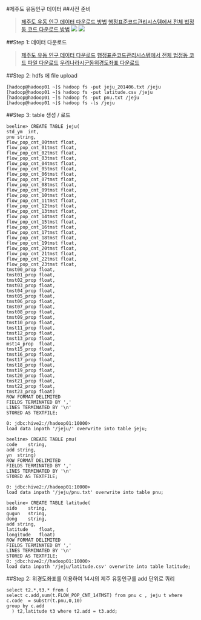 #제주도 유동인구 데이터
##사전 준비
>[제주도 유동 인구 데이터 다운로드 방법](https://www.data.go.kr/comm/file/download.do?atchFileId=FILE_000000001255222&fileDetailSn=1)
>[행정표준코드관리시스템에서 전체 법정동 코드 다운로드 방법](https://code.mogaha.go.kr/jsp/index.jsp)
![](https://github.com/jonghyeon/bigdata/blob/master/image/1.JPG)
![](https://github.com/jonghyeon/bigdata/blob/master/image/2.JPG)

##Step 1: 데이터 다운로드
>[제주도 유동 인구 데이터 다운로드](https://github.com/jonghyeon/bigdata/blob/master/data/jeju_201406.txt)
>[행정표준코드관리시스템에서 전체 법정동 코드 파일 다운로드](https://github.com/jonghyeon/bigdata/blob/master/data/pnu.txt)
>[우리나라시군동위경도좌표 다운로드](https://github.com/jonghyeon/bigdata/blob/master/data/latitude.csv)



##Step 2: hdfs 에 file upload
```
[hadoop@hadoop01 ~]$ hadoop fs -put jeju_201406.txt /jeju
[hadoop@hadoop01 ~]$ hadoop fs -put latitude.csv /jeju
[hadoop@hadoop01 ~]$ hadoop fs -put pnu.txt /jeju
[hadoop@hadoop01 ~]$ hadoop fs -ls /jeju
```

##Step 3: table 생성 / 로드
```
beeline> CREATE TABLE jeju(
std_ym	int,
pnu	string,
flow_pop_cnt_00tmst	float,
flow_pop_cnt_01tmst	float,
flow_pop_cnt_02tmst	float,
flow_pop_cnt_03tmst	float,
flow_pop_cnt_04tmst	float,
flow_pop_cnt_05tmst	float,
flow_pop_cnt_06tmst	float,
flow_pop_cnt_07tmst	float,
flow_pop_cnt_08tmst	float,
flow_pop_cnt_09tmst	float,
flow_pop_cnt_10tmst	float,
flow_pop_cnt_11tmst	float,
flow_pop_cnt_12tmst	float,
flow_pop_cnt_13tmst	float,
flow_pop_cnt_14tmst	float,
flow_pop_cnt_15tmst	float,
flow_pop_cnt_16tmst	float,
flow_pop_cnt_17tmst	float,
flow_pop_cnt_18tmst	float,
flow_pop_cnt_19tmst	float,
flow_pop_cnt_20tmst	float,
flow_pop_cnt_21tmst	float,
flow_pop_cnt_22tmst	float,
flow_pop_cnt_23tmst	float,
tmst00_prop	float,
tmst01_prop	float,
tmst02_prop	float,
tmst03_prop	float,
tmst04_prop	float,
tmst05_prop	float,
tmst06_prop	float,
tmst07_prop	float,
tmst08_prop	float,
tmst09_prop	float,
tmst10_prop	float,
tmst11_prop	float,
tmst12_prop	float,
tmst13_prop	float,
mst14_prop	float,
tmst15_prop	float,
tmst16_prop	float,
tmst17_prop	float,
tmst18_prop	float,
tmst19_prop	float,
tmst20_prop	float,
tmst21_prop	float,
tmst22_prop	float,
tmst23_prop	float)
ROW FORMAT DELIMITED
FIELDS TERMINATED BY ','
LINES TERMINATED BY '\n'
STORED AS TEXTFILE;
```

```
0: jdbc:hive2://hadoop01:10000>
load data inpath '/jeju/' overwrite into table jeju;
```

```
beeline> CREATE TABLE pnu(
code	string,
add	string,
yn	string)
ROW FORMAT DELIMITED
FIELDS TERMINATED BY ','
LINES TERMINATED BY '\n'
STORED AS TEXTFILE;
```
```
0: jdbc:hive2://hadoop01:10000>
load data inpath '/jeju/pnu.txt' overwrite into table pnu;
```
```
beeline> CREATE TABLE latitude(
sido	string,
gugun	string,
dong	string,
add	string,
latitude	float,
longitude	float)
ROW FORMAT DELIMITED
FIELDS TERMINATED BY ','
LINES TERMINATED BY '\n'
STORED AS TEXTFILE;
0: jdbc:hive2://hadoop01:10000>
load data inpath '/jeju/latitude.csv' overwrite into table latitude;
```
##Step 2: 위경도좌표를 이용하여 14시의 제주 유동인구를 add 단위로 쿼리
```
select t2.*,t3.* from (
select c.add,sum(t.FLOW_POP_CNT_14TMST) from pnu c , jeju t where c.code  = substr(t.pnu,0,10)
group by c.add
  ) t2,latitude t3 where t2.add = t3.add;
```

